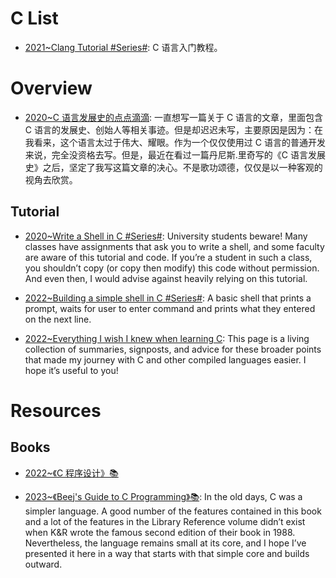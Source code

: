 # C List

- [2021~Clang Tutorial #Series#](https://github.com/wangdoc/clang-tutorial): C 语言入门教程。

# Overview

- [2020~C 语言发展史的点点滴滴](https://mp.weixin.qq.com/s/rJVEKjxIrfiV-nSluvXZVg): 一直想写一篇关于 C 语言的文章，里面包含 C 语言的发展史、创始人等相关事迹。但是却迟迟未写，主要原因是因为：在我看来，这个语言太过于伟大、耀眼。作为一个仅仅使用过 C 语言的普通开发来说，完全没资格去写。但是，最近在看过一篇丹尼斯.里奇写的《C 语言发展史》之后，坚定了我写这篇文章的决心。不是歌功颂德，仅仅是以一种客观的视角去欣赏。

## Tutorial

- [2020~Write a Shell in C #Series#](https://brennan.io/2015/01/16/write-a-shell-in-c/): University students beware! Many classes have assignments that ask you to write a shell, and some faculty are aware of this tutorial and code. If you’re a student in such a class, you shouldn’t copy (or copy then modify) this code without permission. And even then, I would advise against heavily relying on this tutorial.

- [2022~Building a simple shell in C #Series#](https://blog.ehoneahobed.com/building-a-simple-shell-in-c-part-1): A basic shell that prints a prompt, waits for user to enter command and prints what they entered on the next line.

- [2022~Everything I wish I knew when learning C](https://tmewett.com/c-tips/): This page is a living collection of summaries, signposts, and advice for these broader points that made my journey with C and other compiled languages easier. I hope it’s useful to you!

# Resources

## Books

- [2022~《C 程序设计》📚](https://www.yuque.com/qyuhen/c11)

- [2023~《Beej's Guide to C Programming》📚](https://beej.us/guide/bgc/html/split/index.html): In the old days, C was a simpler language. A good number of the features contained in this book and a lot of the features in the Library Reference volume didn’t exist when K&R wrote the famous second edition of their book in 1988. Nevertheless, the language remains small at its core, and I hope I’ve presented it here in a way that starts with that simple core and builds outward.
